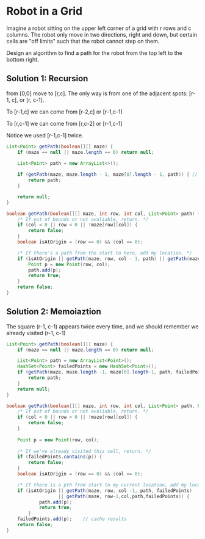 # Robot in a Grid

Imagine a robot sitting on the upper left corner of a grid with r rows and c columns. The robot only move in two directions, right and down, but certain cells are "off limits" such that the robot cannot step on them.

Design an algorithm to find a path for the robot from the top left to the bottom right.


## Solution 1: Recursion

from [0,0] move to [r,c]. The only way is from one of the adjacent spots: [r-1, c], or [r, c-1].

To [r-1,c] we can come from [r-2,c] or [r-1,c-1]

To [r,c-1] we can come from [r,c-2] or [r-1,c-1]

Notice we used [r-1,c-1] twice.

```java
List<Point> getPath(boolean[][] maze) {
    if (maze == null || maze.length == 0) return null;

    List<Point> path = new ArrayList<>();
    
    if (getPath(maze, maze.length - 1, maze[0].length - 1, path)) { // get a path to right bottom corner
        return path;
    }

    return null;
}

boolean getPath(boolean[][] maze, int row, int col, List<Point> path) {
    /* If out of bounds or not avaliable, return. */
    if (col < 0 || row < 0 || !maze[row][col]) {
        return false;
    }
    boolean isAtOrigin = (row == 0) && (col == 0);

    /* If there's a path from the start to here, add my location. */
    if (isAtOrigin || getPath(maze, row, col - 1, path) || getPath(maze, row - 1, col, path)) {
        Point p = new Point(row, col);
        path.add(p);
        return true;
    }
    return false;
}
```

## Solution 2: Memoiaztion

The square (r-1, c-1) appears twice every time, and we should remember we already visited (r-1, c-1)

```java
List<Point> getPath(boolean[][] maze) {
    if (maze == null || maze.length == 0) return null;

    List<Point> path = new ArrayList<Point>();
    HashSet<Point> failedPoints = new HashSet<Point>();
    if (getPath(maze, maze.length -1, maze[0].length-1, path, failedPoints)) {
        return path;
    }
    return null;
}

boolean getPath(boolean[][] maze, int row, int col, List<Point> path, HashSet<Point> failedPoints) {
    /* If out of bounds or not avaliable, return. */
    if (col < 0 || row < 0 || !maze[row][col]) {
        return false;
    }
    
    Point p = new Point(row, col);
    
    /* If we've already visited this cell, return. */
    if (failedPoints.contains(p)) {
        return false;
    }
    boolean isAtOrigin = (row == 0) && (col == 0);

    /* If there is a pth from start to my current location, add my location. */
    if (isAtOrigin || getPath(maze, row, col -1, path, failedPoints)
                   || getPath(maze, row-1,col,path,failedPoints)) {
            path.add(p);
            return true;
        }
    failedPoints.add(p);    // cache results
    return false;
}
```
